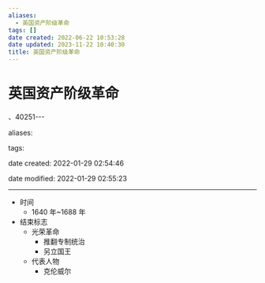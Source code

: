 ```yaml
---
aliases:
  - 英国资产阶级革命
tags: []
date created: 2022-06-22 10:53:28
date updated: 2023-11-22 10:40:30
title: 英国资产阶级革命
---
```


# 英国资产阶级革命

、40251---

aliases:

tags:

date created: 2022-01-29 02:54:46

date modified: 2022-01-29 02:55:23

---

- 时间
  - 1640 年~1688 年
- 结束标志
  - 光荣革命
    - 推翻专制统治
    - 另立国王
  - 代表人物
    - 克伦威尔
